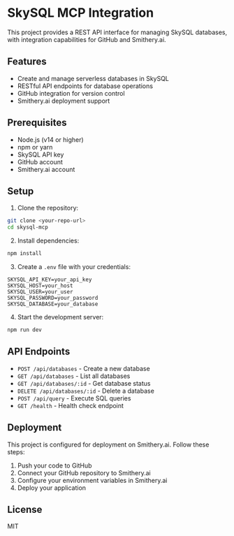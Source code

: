 # SkySQL MCP Integration

This project provides a REST API interface for managing SkySQL databases, with integration capabilities for GitHub and Smithery.ai.

## Features

- Create and manage serverless databases in SkySQL
- RESTful API endpoints for database operations
- GitHub integration for version control
- Smithery.ai deployment support

## Prerequisites

- Node.js (v14 or higher)
- npm or yarn
- SkySQL API key
- GitHub account
- Smithery.ai account

## Setup

1. Clone the repository:
```bash
git clone <your-repo-url>
cd skysql-mcp
```

2. Install dependencies:
```bash
npm install
```

3. Create a `.env` file with your credentials:
```
SKYSQL_API_KEY=your_api_key
SKYSQL_HOST=your_host
SKYSQL_USER=your_user
SKYSQL_PASSWORD=your_password
SKYSQL_DATABASE=your_database
```

4. Start the development server:
```bash
npm run dev
```

## API Endpoints

- `POST /api/databases` - Create a new database
- `GET /api/databases` - List all databases
- `GET /api/databases/:id` - Get database status
- `DELETE /api/databases/:id` - Delete a database
- `POST /api/query` - Execute SQL queries
- `GET /health` - Health check endpoint

## Deployment

This project is configured for deployment on Smithery.ai. Follow these steps:

1. Push your code to GitHub
2. Connect your GitHub repository to Smithery.ai
3. Configure your environment variables in Smithery.ai
4. Deploy your application

## License

MIT 